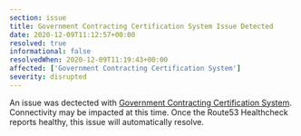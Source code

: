 ```yaml
---
section: issue
title: Government Contracting Certification System Issue Detected
date: 2020-12-09T11:12:57+00:00
resolved: true
informational: false
resolvedWhen: 2020-12-09T11:19:43+00:00
affected: ['Government Contracting Certification System']
severity: disrupted
---
```

An issue was dectected with [Government Contracting Certification System](https://certify.sba.gov).  Connectivity may be impacted at this time.  Once the Route53 Healthcheck reports healthy, this issue will automatically resolve.
